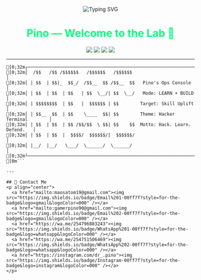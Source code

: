 <!-- PROFILE README — Hacker Terminal Theme -->

<p align="center">
  <img src="https://readme-typing-svg.demolab.com?font=JetBrains+Mono&weight=800&size=28&pause=800&color=00FF7F&center=true&vCenter=true&width=800&lines=%24+whoami+%E2%86%92+Pino;Cybersecurity+%7C+Malware+Simulation;Ops+Console+Active...;Hack.+Learn.+Defend." alt="Typing SVG" />
</p>

<h1 align="center" style="color:#00ff7f;">Pino — Welcome to the Lab 🧪</h1>

<p align="center">
  <img src="https://img.shields.io/badge/Focus-Cybersecurity-00ff7f?logo=ghost&logoColor=000" />
  <img src="https://img.shields.io/badge/Status-Learning-00ff7f" />
  <img src="https://img.shields.io/badge/OS-Kali%20Linux-00ff7f?logo=kalilinux&logoColor=000" />
  <img src="https://img.shields.io/badge/From-Jamaica-00ff7f" />
</p>

---

```ansi
[0;32m┌─────────────────────────────────────────────────────────────────────────┐
[0;32m│  /$$   /$$ /$$$$$$   /$$$$$$   /$$$$$$                                 │
[0;32m│ | $$  | $$|_  $$_/  /$$__  $$ /$$__  $$   Pino's Ops Console           │
[0;32m│ | $$  | $$  | $$   | $$  \__/| $$  \__/   Mode: LEARN + BUILD          │
[0;32m│ | $$$$$$$$  | $$   |  $$$$$$ | $$        Target: Skill Uplift          │
[0;32m│ | $$__  $$  | $$    \____  $$| $$        Theme: Hacker Terminal        │
[0;32m│ | $$  | $$  | $$ /$$/$$  \ $$| $$    $$  Motto: Hack. Learn. Defend.   │
[0;32m│ | $$  | $$  |  $$$$/  $$$$$$/|  $$$$$$/                                │
[0;32m│ |__/  |__/   \___/  \______/  \______/                                 │
[0;32m└─────────────────────────────────────────────────────────────────────────┘
[0m```

---

## 📡 Contact Me
<p align="center">
  <a href="mailto:maosatom19@gmail.com"><img src="https://img.shields.io/badge/Email%201-00ff7f?style=for-the-badge&logo=gmail&logoColor=000" /></a>
  <a href="mailto:gamerpino90@gmail.com"><img src="https://img.shields.io/badge/Email%202-00ff7f?style=for-the-badge&logo=gmail&logoColor=000" /></a>
  <a href="https://wa.me/254796883243"><img src="https://img.shields.io/badge/WhatsApp%201-00ff7f?style=for-the-badge&logo=whatsapp&logoColor=000" /></a>
  <a href="https://wa.me/254751506469"><img src="https://img.shields.io/badge/WhatsApp%202-00ff7f?style=for-the-badge&logo=whatsapp&logoColor=000" /></a>
  <a href="https://instagram.com/dr_.pino"><img src="https://img.shields.io/badge/Instagram-00ff7f?style=for-the-badge&logo=instagram&logoColor=000" /></a>
</p>
